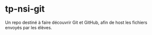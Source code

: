 # tp-nsi-git
Un repo destiné à faire découvrir Git et GitHub, afin de host les fichiers envoyés par les élèves. 

